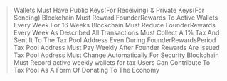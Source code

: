>Wallets Must Have Public Keys(For Receiving) & Private Keys(For Sending)
>Blockchain Must Reward FounderRewards To Active Wallets Every Week For 16 Weeks
>Blockchain Must Reduce FounderRewards Every Week As Described
>All Transactions Must Collect A 1% Tax And Sent It To The Tax Pool Address Even During FounderRewardsPeriod
>Tax Pool Address Must Pay Weekly After Founder Rewards Are Issued
>Tax Pool Address Must Change Automatically For Security
>Blockchain Must Record active weekly wallets for tax
>Users Can Contribute To Tax Pool As A Form Of Donating To The Economy
